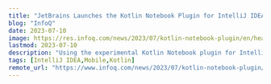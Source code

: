 ```yaml
---
title: "JetBrains Launches the Kotlin Notebook Plugin for IntelliJ IDEA"
blog: "InfoQ"
date: 2023-07-10
image: https://res.infoq.com/news/2023/07/kotlin-notebook-plugin/en/headerimage/kotlin-notebook-plugin-1688930682135.jpeg
lastmod: 2023-07-10
description: "Using the experimental Kotlin Notebook plugin for IntelliJ IDEA, developers will be able to combine code, visualizations..."
tags: [IntelliJ IDEA,Mobile,Kotlin]
remote_url: "https://www.infoq.com/news/2023/07/kotlin-notebook-plugin/?utm_campaign=infoq_content&utm_source=infoq&utm_medium=feed&utm_term=Java"
---
```

